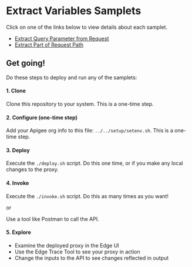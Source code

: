 # Extract Variables Samplets

Click on one of the links below to view details about each samplet. 

* [Extract Query Parameter from Request](./Extract-Query-Param.md)
* [Extract Part of Request Path](./Extract-URI-Part.md)

## Get going!

Do these steps to deploy and run any of the samplets:

#### 1. Clone 

Clone this repository to your system. This is a one-time step. 

#### 2. Configure (one-time step)

Add your Apigee org info to this file: `../../setup/setenv.sh`. This is a one-time step. 

#### 3. Deploy

Execute the `./deploy.sh` script. Do this one time, or if you make any local changes to the proxy. 

#### 4. Invoke

Execute the `./invoke.sh` script. Do this as many times as you want!

or

Use a tool like Postman to call the API. 

#### 5. Explore

* Examine the deployed proxy in the Edge UI
* Use the Edge Trace Tool to see your proxy in action
* Change the inputs to the API to see changes reflected in output
